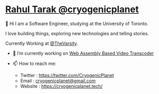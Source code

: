 # [Rahul Tarak  @cryogenicplanet](https://cryogenicplanet.tech/)


👋 Hi I am a Software Engineer, studying at the University of Toronto. 

I love building things, exploring new technologies and telling stories.

Currently Working at [@TheVarsity](https://github.com/TheVarsity). 

<!--
**CryogenicPlanet/CryogenicPlanet** is a ✨ _special_ ✨ repository because its `README.md` (this file) appears on your GitHub profile.

Here are some ideas to get you started:

- 🌱 I’m currently learning ...
- 👯 I’m looking to collaborate on ...
- 🤔 I’m looking for help with ...
- 💬 Ask me about ...

- 😄 Pronouns: ...
- ⚡ Fun fact: ...
-->

- 🔭 I’m currently working on [Web Assembly Based Video Transcoder](https://github.com/Mozilla-Open-Lab-Etwas/Video-Transcoder) 

- 📫 How to reach me:
  - Twitter : https://twitter.com/CryogenicPlanet
  - Email : cryogenicplanet@gmail.com
  - Website : https://cryogenicplanet.tech/

